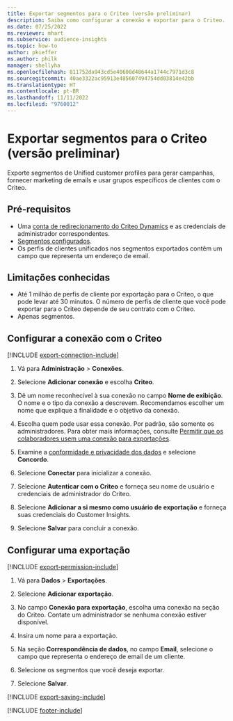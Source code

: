 ```yaml
---
title: Exportar segmentos para o Criteo (versão preliminar)
description: Saiba como configurar a conexão e exportar para o Criteo.
ms.date: 07/25/2022
ms.reviewer: mhart
ms.subservice: audience-insights
ms.topic: how-to
author: pkieffer
ms.author: philk
manager: shellyha
ms.openlocfilehash: 811752da943cd5e40608d48644a1744c7971d3c8
ms.sourcegitcommit: 40ae3322ac95913e485607494754dd03814e42bb
ms.translationtype: HT
ms.contentlocale: pt-BR
ms.lasthandoff: 11/11/2022
ms.locfileid: "9760012"
---
```

# <a name="export-segments-to-criteo-preview"></a>Exportar segmentos para o Criteo (versão preliminar)

Exporte segmentos de Unified customer profiles para gerar campanhas, fornecer marketing de emails e usar grupos específicos de clientes com o Criteo.

## <a name="prerequisites"></a>Pré-requisitos

- Uma [conta de redirecionamento do Criteo Dynamics](https://www.criteo.com/login/) e as credenciais de administrador correspondentes.
- [Segmentos configurados](segments.md).
- Os perfis de clientes unificados nos segmentos exportados contêm um campo que representa um endereço de email.

## <a name="known-limitations"></a>Limitações conhecidas

- Até 1 milhão de perfis de cliente por exportação para o Criteo, o que pode levar até 30 minutos. O número de perfis de cliente que você pode exportar para o Criteo depende de seu contrato com o Criteo.
- Apenas segmentos.

## <a name="set-up-connection-to-criteo"></a>Configurar a conexão com o Criteo

[!INCLUDE [export-connection-include](includes/export-connection-admn.md)]

1. Vá para **Administração** > **Conexões**.

1. Selecione **Adicionar conexão** e escolha **Criteo**.

1. Dê um nome reconhecível à sua conexão no campo **Nome de exibição**. O nome e o tipo da conexão a descrevem. Recomendamos escolher um nome que explique a finalidade e o objetivo da conexão.

1. Escolha quem pode usar essa conexão. Por padrão, são somente os administradores. Para obter mais informações, consulte [Permitir que os colaboradores usem uma conexão para exportações](connections.md#allow-contributors-to-use-a-connection-for-exports).

1. Examine a [conformidade e privacidade dos dados](connections.md#data-privacy-and-compliance) e selecione **Concordo**.

1. Selecione **Conectar** para inicializar a conexão.

1. Selecione **Autenticar com o Criteo** e forneça seu nome de usuário e credenciais de administrador do Criteo.

1. Selecione **Adicionar a si mesmo como usuário de exportação** e forneça suas credenciais do Customer Insights.

1. Selecione **Salvar** para concluir a conexão.

## <a name="configure-an-export"></a>Configurar uma exportação

[!INCLUDE [export-permission-include](includes/export-permission.md)]

1. Vá para **Dados** > **Exportações**.

1. Selecione **Adicionar exportação**.

1. No campo **Conexão para exportação**, escolha uma conexão na seção do Criteo. Contate um administrador se nenhuma conexão estiver disponível.

1. Insira um nome para a exportação.

1. Na seção **Correspondência de dados**, no campo **Email**, selecione o campo que representa o endereço de email de um cliente.

1. Selecione os segmentos que você deseja exportar.

1. Selecione **Salvar**.

[!INCLUDE [export-saving-include](includes/export-saving.md)]

[!INCLUDE [footer-include](includes/footer-banner.md)]
